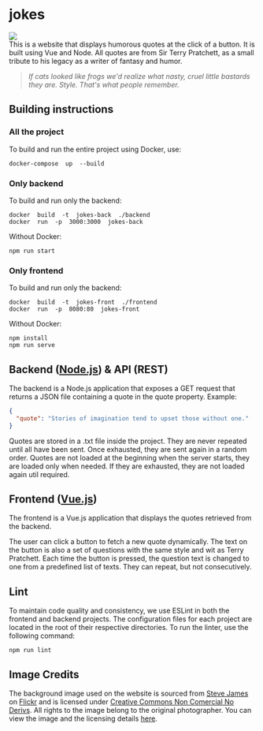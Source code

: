 # jokes

![](https://img.shields.io/badge/version-1.0.0-blue.svg)<br>
This is a website that displays humorous quotes at the click of a button. It is built using Vue and Node. All quotes are from Sir Terry Pratchett, as a small tribute to his legacy as a writer of fantasy and humor.

> _If cats looked like frogs we'd realize what nasty, cruel little bastards they are. Style. That's what people remember._

## Building instructions

### All the project

To build and run the entire project using Docker, use:

```shell
docker-compose  up  --build
```

### Only backend

To build and run only the backend:

```shell
docker  build  -t  jokes-back  ./backend
docker  run  -p  3000:3000  jokes-back
```

Without Docker:
```shell
npm run start
```

### Only frontend

To build and run only the backend:

```shell
docker  build  -t  jokes-front  ./frontend
docker  run  -p  8080:80  jokes-front
```

Without Docker:
```shell
npm install
npm run serve
```

## Backend ([Node.js](https://nodejs.org/)) & API (REST)

The backend is a Node.js application that exposes a GET request that returns a JSON file containing a quote in the quote property.
Example:

```json
{
  "quote": "Stories of imagination tend to upset those without one."
}
```

Quotes are stored in a .txt file inside the project. They are never repeated until all have been sent.
Once exhausted, they are sent again in a random order.
Quotes are not loaded at the beginning when the server starts, they are loaded only when needed. If they are exhausted, they are not loaded again util required.

## Frontend ([Vue.js](https://vuejs.org/))

The frontend is a Vue.js application that displays the quotes retrieved from the backend.

The user can click a button to fetch a new quote dynamically. The text on the button is also a set of questions with the same style and wit as Terry Pratchett. Each time the button is pressed, the question text is changed to one from a predefined list of texts. They can repeat, but not consecutively.

## Lint
To maintain code quality and consistency, we use ESLint in both the frontend and backend projects. The configuration files for each project are located in the root of their respective directories. To run the linter, use the following command:
```shell
npm run lint
```

## Image Credits

The background image used on the website is sourced from [Steve James](https://www.flickr.com/photos/steeljam/) on [Flickr](https://www.flickr.com) and is licensed under [Creative Commons Non Comercial No Derivs](https://creativecommons.org/licenses/by-nc-nd/2.0/). All rights to the image belong to the original photographer. You can view the image and the licensing details [here](https://www.flickr.com/photos/steeljam/8714898402).
